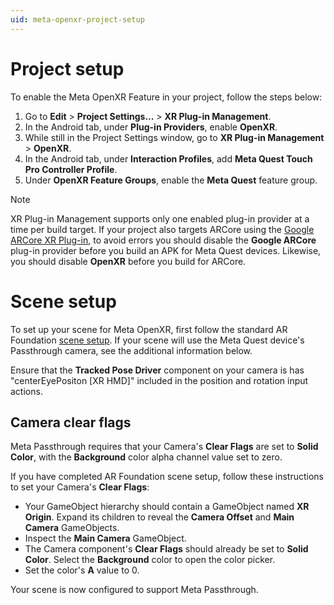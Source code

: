```yaml
---
uid: meta-openxr-project-setup
---
```

# Project setup

To enable the Meta OpenXR Feature in your project, follow the steps below:

1. Go to **Edit** > **Project Settings...** > **XR Plug-in Management**.
2. In the Android tab, under **Plug-in Providers**, enable **OpenXR**.
3. While still in the Project Settings window, go to **XR Plug-in Management** > **OpenXR**.
4. In the Android tab, under **Interaction Profiles**, add **Meta Quest Touch Pro Controller Profile**.
5. Under **OpenXR Feature Groups**, enable the **Meta Quest** feature group.

> [!NOTE]
> XR Plug-in Management supports only one enabled plug-in provider at a time per build target. If your project also targets ARCore using the [Google ARCore XR Plug-in](https://docs.unity3d.com/Packages/com.unity.xr.arcore@5.0), to avoid errors you should disable the **Google ARCore** plug-in provider before you build an APK for Meta Quest devices. Likewise, you should disable **OpenXR** before you build for ARCore.

# Scene setup

To set up your scene for Meta OpenXR, first follow the standard AR Foundation [scene setup](https://docs.unity3d.com/Packages/com.unity.xr.arfoundation@5.0?subfolder=/manual/project-setup/scene-setup.html). If your scene will use the Meta Quest device's Passthrough camera, see the additional information below.

Ensure that the **Tracked Pose Driver** component on your camera is has "centerEyePositon [XR HMD]" included in the position and rotation input actions.

## Camera clear flags

Meta Passthrough requires that your Camera's **Clear Flags** are set to **Solid Color**, with the **Background** color alpha channel value set to zero.

If you have completed AR Foundation scene setup, follow these instructions to set your Camera's **Clear Flags**:

- Your GameObject hierarchy should contain a GameObject named **XR Origin**. Expand its children to reveal the **Camera Offset** and **Main Camera** GameObjects.
- Inspect the **Main Camera** GameObject.
- The Camera component's **Clear Flags** should already be set to **Solid Color**. Select the **Background** color to open the color picker.
- Set the color's **A** value to 0.

Your scene is now configured to support Meta Passthrough.
